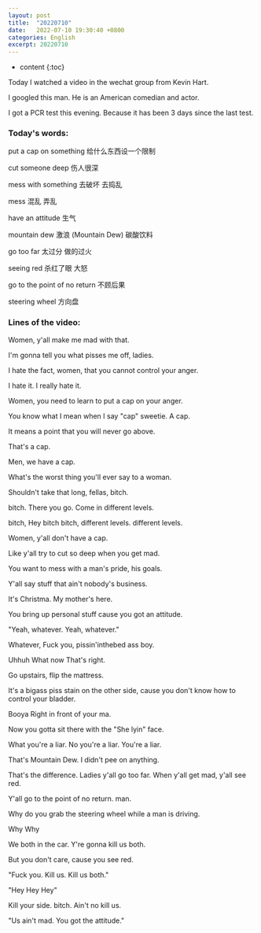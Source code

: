 ```yaml
---
layout: post
title:  "20220710"
date:   2022-07-10 19:30:40 +0800
categories: English
excerpt: 20220710
---
```


* content
{:toc}

Today I watched a video in the wechat group from Kevin Hart.

I googled this man. He is an American comedian and actor.

I got a PCR test this evening. Because it has been 3 days since the last test.

### Today's words:

put a cap on something 给什么东西设一个限制

cut someone deep 伤人很深

mess with something 去破坏 去捣乱

mess 混乱 弄乱

have an attitude 生气

mountain dew 激浪 (Mountain Dew) 碳酸饮料

go too far 太过分 做的过火

seeing red 杀红了眼 大怒

go to the point of no return 不顾后果

steering wheel 方向盘

### Lines of the video:

Women, y'all make me mad with that.

I'm gonna tell you what pisses me off, ladies.

I hate the fact, women, that you cannot control your anger.

I hate it. I really hate it.

Women, you need to learn to put a cap on your anger.

You know what I mean when I say "cap" sweetie. A cap.

It means a point that you will never go above.

That's a cap. 

Men, we have a cap.

What's the worst thing you'll ever say to a woman.

Shouldn't take that long, fellas, bitch.

bitch. There you go. Come in different levels. 

bitch, Hey bitch bitch, different levels. different levels.

Women, y'all don't have a cap.

Like y'all try to cut so deep when you get mad.

You want to mess with a man's pride, his goals.

Y'all say stuff that ain't nobody's business.

It's Christma. My mother's here.

You bring up personal stuff cause you got an attitude.

"Yeah, whatever. Yeah, whatever."

Whatever, Fuck you, pissin'inthebed ass boy.

Uhhuh What now That's right.

Go upstairs, flip the mattress.

It's a bigass piss stain on the other side, cause you don't know how to control your bladder.

Booya Right in front of your ma.

Now you gotta sit there with the "She lyin" face.

What you're a liar. No you're a liar. You're a liar.

That's Mountain Dew. I didn't pee on anything.

That's the difference. Ladies y'all go too far. When y'all get mad, y'all see red.

Y'all go to the point of no return. man.

Why do you grab the steering wheel while a man is driving.

Why Why

We both in the car. Y're gonna kill us both.

But you don't care, cause you see red.

"Fuck you. Kill us. Kill us both."

"Hey Hey Hey"

Kill your side. bitch. Ain't no kill us.

"Us ain't mad. You got the attitude."

